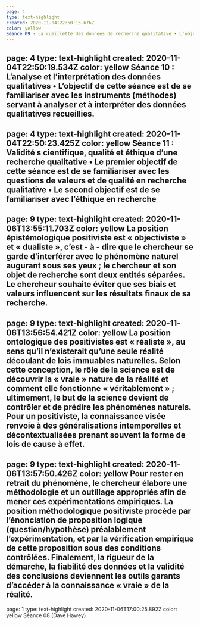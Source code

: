 ```yaml
---
page: 4
type: text-highlight
created: 2020-11-04T22:50:15.676Z
color: yellow
Séance 09 : La cueillette des données de recherche qualitative • L’objectif de cette séance est de se familiariser avec les instruments (méthodes) servant à recueillir des données à partir de propos et/ou d’observations auprès de participants et sur le terrain d’une pratique vécue de conception, création ou réception.
---
```

page: 4
type: text-highlight
created: 2020-11-04T22:50:19.534Z
color: yellow
Séance 10 : L’analyse et l’interprétation des données qualitatives • L’objectif de cette séance est de se familiariser avec les instruments (méthodes) servant à analyser et à interpréter des données qualitatives recueillies.
---
page: 4
type: text-highlight
created: 2020-11-04T22:50:23.425Z
color: yellow
Séance 11 : Validité s cientifique, qualité et éthique d’une recherche qualitative • Le premier objectif de cette séance est de se familiariser avec les questions de valeurs et de qualité en recherche qualitative • Le second objectif est de se familiariser avec l’éthique en recherche
---
page: 9
type: text-highlight
created: 2020-11-06T13:55:11.703Z
color: yellow
La position épistémologique positiviste est « objectiviste » et « dualiste », c’est - à - dire que le chercheur se garde d’interférer avec le phénomène naturel augurant sous ses yeux ; le chercheur et son objet de recherche sont deux entités séparées. Le chercheur souhaite éviter que ses biais et valeurs influencent sur les résultats finaux de sa recherche.
---
page: 9
type: text-highlight
created: 2020-11-06T13:56:54.421Z
color: yellow
La position ontologique des positivistes est « réaliste », au sens qu’il n’existerait qu’une seule réalité découlant de lois immuables naturelles. Selon cette conception, le rôle de la science est de découvrir la « vraie » nature de la réalité et comment elle fonctionne « véritablement » ; ultimement, le but de la science devient de contrôler et de prédire les phénomènes naturels. Pour un positiviste, la connaissance visée renvoie à des généralisations intemporelles et décontextualisées prenant souvent la forme de lois de cause à effet.
---
page: 9
type: text-highlight
created: 2020-11-06T13:57:50.426Z
color: yellow
Pour rester en retrait du phénomène, le chercheur élabore une méthodologie et un outillage appropriés afin de mener ces expérimentations empiriques. La position méthodologique positiviste procède par l’énonciation de proposition logique (question/hypothèse) préalablement l’expérimentation, et par la vérification empirique de cette proposition sous des conditions contrôlées. Finalement, la rigueur de la démarche, la fiabilité des données et la validité des conclusions deviennent les outils garants d’accéder à la connaissance « vraie » de la réalité.
---
page: 1
type: text-highlight
created: 2020-11-06T17:00:25.892Z
color: yellow
Séance 08 (Dave Hawey)

